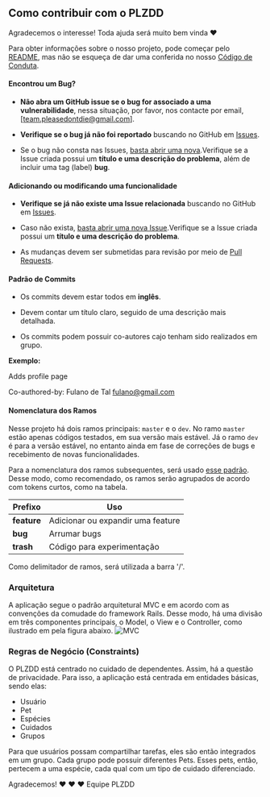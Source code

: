 ## Como contribuir com o PLZDD

Agradecemos o interesse! Toda ajuda será muito bem vinda :heart: 

Para obter informações sobre o nosso projeto, pode começar pelo [README](README.md), mas não se esqueça de dar uma conferida no nosso [Código de Conduta](CODE_OF_CONDUCT.md).

#### **Encontrou um Bug?**

* **Não abra um GitHub issue se o bug for associado a uma vulnerabilidade**, nessa situação, por favor, nos contacte por email, [team.pleasedontdie@gmail.com].

* **Verifique se o bug já não foi reportado** buscando no GitHub em [Issues](https://github.com/EngSwCIC/PleaseDontDie/issues).

* Se o bug não consta nas Issues, [basta abrir uma nova](https://github.com/EngSwCIC/PleaseDontDie/issues/new).Verifique se a Issue criada possui um **título e uma descrição do problema**, além de incluir uma tag (label) **bug**.

#### **Adicionando ou modificando uma funcionalidade**

* **Verifique se já não existe uma Issue relacionada** buscando no GitHub em [Issues](https://github.com/EngSwCIC/PleaseDontDie/issues).

* Caso não exista, [basta abrir uma nova Issue](https://github.com/EngSwCIC/PleaseDontDie/issues/new).Verifique se a Issue criada possui um **título e uma descrição do problema**.

* As mudanças devem ser submetidas para revisão por meio de [Pull Requests](https://github.com/EngSwCIC/PleaseDontDie/compare/dev...feature/home).

#### **Padrão de Commits**

* Os commits devem estar todos em **inglês**.

* Devem contar um título claro, seguido de uma descrição mais detalhada.

* Os commits podem possuir co-autores cajo tenham sido realizados em grupo.

__Exemplo:__

  Adds profile page
  
  Co-authored-by: Fulano de Tal <fulano@gmail.com> 

#### Nomenclatura dos Ramos

Nesse projeto há dois ramos principais: `master` e o `dev`. No ramo `master` estão apenas 
códigos testados, em sua versão mais estável. Já o ramo `dev` é para a versão estável, no 
entanto ainda em fase de correções de bugs e recebimento de novas funcionalidades.

Para a nomenclatura dos ramos subsequentes, 
será usado [esse padrão](https://github.com/chrisjlee/git-style-guide). Desse modo, como 
recomendado, os ramos serão agrupados de acordo com tokens curtos, como na tabela.

| Prefixo | Uso |
| --- | --- |
| **feature** | Adicionar ou expandir uma feature |
| **bug** | Arrumar bugs |
| **trash** | Código para experimentação |

Como delimitador de ramos, será utilizada a barra '/'.


### Arquitetura

A aplicação segue o padrão arquitetural MVC e em acordo com as convenções da comudade do framework Rails. Desse modo, há uma divisão em três componentes principais, o Model, o View e o Controller, como ilustrado em pela figura abaixo.
![MVC](https://adrianmejia.com/images/rails_arch.png)

### Regras de Negócio (Constraints)

O PLZDD está centrado no cuidado de dependentes. Assim, há a questão de privacidade. Para isso, a aplicação está centrada em entidades básicas, sendo elas:

* Usuário
* Pet
* Espécies
* Cuidados
* Grupos

Para que usuários possam compartilhar tarefas, eles são então integrados em um grupo. Cada grupo pode possuir diferentes Pets. Esses pets, então, pertecem a uma espécie, cada qual com um tipo de cuidado diferenciado. 




Agradecemos! :heart: :heart: :heart:
Equipe PLZDD
